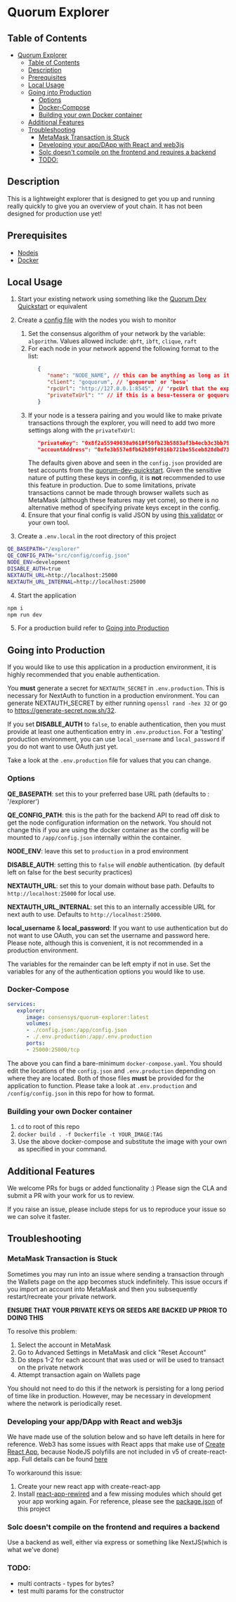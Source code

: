 # Quorum Explorer

## Table of Contents

- [Quorum Explorer](#quorum-explorer)
  - [Table of Contents](#table-of-contents)
  - [Description](#description)
  - [Prerequisites](#prerequisites)
  - [Local Usage](#local-usage)
  - [Going into Production](#going-into-production)
    - [Options](#options)
    - [Docker-Compose](#docker-compose)
    - [Building your own Docker container](#building-your-own-docker-container)
  - [Additional Features](#additional-features)
  - [Troubleshooting](#troubleshooting)
    - [MetaMask Transaction is Stuck](#metamask-transaction-is-stuck)
    - [Developing your app/DApp with React and web3js](#developing-your-appdapp-with-react-and-web3js)
    - [Solc doesn't compile on the frontend and requires a backend](#solc-doesnt-compile-on-the-frontend-and-requires-a-backend)
    - [TODO:](#todo)

## Description

This is a lightweight explorer that is designed to get you up and running really quickly to give you an overview of yout chain.
It has not been designed for production use yet!

## Prerequisites

- [Nodejs](https://nodejs.org/en/download/)
- [Docker](https://www.docker.com/)

## Local Usage

1. Start your existing network using something like the [Quorum Dev Quickstart](https://www.npmjs.com/package/quorum-dev-quickstart)
   or equivalent

2. Create a [config file](./src/config/config.json) with the nodes you wish to monitor
   1. Set the consensus algorithm of your network by the variable: `algorithm`. Values allowed include: `qbft`, `ibft`, `clique`, `raft`
   2. For each node in your network append the following format to the list:
      ```json
         {
            "name": "NODE_NAME", // this can be anything as long as it does not overlap with other nodes
            "client": "goquorum", // 'goquorum' or 'besu'
            "rpcUrl": "http://127.0.0.1:8545", // 'rpcUrl that the explorer can use to contact the nodes'
            "privateTxUrl": "" // if this is a besu-tessera or goquorum-tessera pairing, set the Url to Tessera here with the port e.g. http://127.0.0.1:9081; otherwise leave it as empty
         }
      ```
   3. If your node is a tessera pairing and you would like to make private transactions through the explorer, you will need to add two more settings along with the `privateTxUrl`:
      ```json
         "privateKey": "0x8f2a55949038a9610f50fb23b5883af3b4ecb3c3bb792cbcefbd1542c692be63",
         "accountAddress": "0xfe3b557e8fb62b89f4916b721be55ceb828dbd73"
      ```
      The defaults given above and seen in the `config.json` provided are test accounts from the [quorum-dev-quickstart](https://github.com/ConsenSys/quorum-dev-quickstart).
      Given the sensitive nature of putting these keys in config, it is **not** recommended to use this feature in production. Due to some limitations, private transactions cannot be made through browser wallets such as MetaMask (although these features may yet come), so there is no alternative method of specifying private keys except in the config.
   4. Ensure that your final config is valid JSON by using [this validator](https://jsonlint.com/) or your own tool.

3. Create a `.env.local` in the root directory of this project

```bash
QE_BASEPATH="/explorer"
QE_CONFIG_PATH="src/config/config.json"
NODE_ENV=development
DISABLE_AUTH=true
NEXTAUTH_URL=http://localhost:25000
NEXTAUTH_URL_INTERNAL=http://localhost:25000
```

4. Start the application

```bash
npm i
npm run dev
```

5. For a production build refer to [Going into Production](#going-into-production)

## Going into Production

If you would like to use this application in a production environment, it is highly recommended that you enable authentication.

You **must** generate a secret for `NEXTAUTH_SECRET` in `.env.production`. This is necessary for NextAuth to function in a production environment. You can generate NEXTAUTH_SECRET by either running `openssl rand -hex 32` or go to https://generate-secret.now.sh/32.

If you set **DISABLE_AUTH** to `false`, to enable authentication, then you must provide at least one authentication entry in `.env.production`. For a 'testing' production environment, you can use `local_username` and `local_password` if you do not want to use OAuth just yet.

Take a look at the `.env.production` file for values that you can change.

### Options

**QE_BASEPATH**: set this to your preferred base URL path (defaults to : '/explorer')

**QE_CONFIG_PATH**: this is the path for the backend API to read off disk to get the node configuration information on the network. You should not change this if you are using the docker container as the config will be mounted to `/app/config.json` internally within the container.

**NODE_ENV**: leave this set to `production` in a prod environment

**DISABLE_AUTH**: setting this to `false` will *enable* authentication. (by default left on false for the best security practices)

**NEXTAUTH_URL**: set this to your domain without base path. Defaults to `http://localhost:25000` for local use.

**NEXTAUTH_URL_INTERNAL**: set this to an internally accessible URL for next auth to use. Defaults to `http://localhost:25000`.

**local_username** & **local_password**: If you want to use authentication but do not want to use OAuth, you can set the username and password here. Please note, although this is convenient, it is not recommended in a production environment.

The variables for the remainder can be left empty if not in use. Set the variables for any of the authentication options you would like to use.

### Docker-Compose

```yaml
services:
   explorer:
      image: consensys/quorum-explorer:latest
      volumes:
      - ./config.json:/app/config.json
      - ./.env.production:/app/.env.production
      ports:
      - 25000:25000/tcp
```

The above you can find a bare-minimum `docker-compose.yaml`. You should edit the locations of the `config.json` and `.env.production` depending on where they are located. Both of those files **must** be provided for the application to function. Please take a look at `.env.production` and `/config/config.json` in this repo for how to format.

### Building your own Docker container

1. `cd` to root of this repo
2. `docker build . -f Dockerfile -t YOUR_IMAGE:TAG`
3. Use the above docker-compose and substitute the image with your own as specified in your command.

## Additional Features

We welcome PRs for bugs or added functionality :) Please sign the CLA and submit a PR with your work for us to review.

If you raise an issue, please include steps for us to reproduce your issue so we can solve it faster.
## Troubleshooting

### MetaMask Transaction is Stuck

Sometimes you may run into an issue where sending a transaction through the Wallets page on the app becomes stuck indefinitely. This issue occurs if you import an account into MetaMask and then you subsequently restart/recreate your private network. 

**ENSURE THAT YOUR PRIVATE KEYS OR SEEDS ARE BACKED UP PRIOR TO DOING THIS**

To resolve this problem: 
1. Select the account in MetaMask
2. Go to Advanced Settings in MetaMask and click "Reset Account"
3. Do steps 1-2 for each account that was used or will be used to transact on the private network
4. Attempt transaction again on Wallets page

You should not need to do this if the network is persisting for a long period of time like in production. However, may be necessary in development where the network is periodically reset.

### Developing your app/DApp with React and web3js

We have made use of the solution below and so have left details in here for reference. Web3 has some issues
with React apps that make use of [Create React App](https://reactjs.org/docs/create-a-new-react-app.html), because
NodeJS polyfills are not included in v5 of create-react-app. Full details can be found
[here](https://github.com/ChainSafe/web3.js#web3-and-create-react-app)

To workaround this issue:

1. Create your new react app with create-react-app
2. Install [react-app-rewired](https://github.com/ChainSafe/web3.js#solution) and a few missing modules which should get your app working again.
   For reference, please see the [package.json](./package.json) of this project

### Solc doesn't compile on the frontend and requires a backend

Use a backend as well, either via express or something like NextJS(which is what we've done)


### TODO:
- multi contracts - types for bytes?
- test multi params for the constructor
